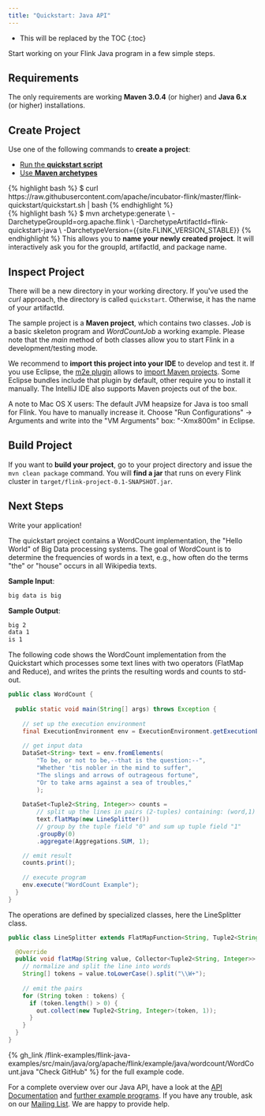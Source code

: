 ```yaml
---
title: "Quickstart: Java API"
---
```


* This will be replaced by the TOC
{:toc}

Start working on your Flink Java program in a few simple steps.


## Requirements
The only requirements are working __Maven 3.0.4__ (or higher) and __Java 6.x__ (or higher) installations.

## Create Project
Use one of the following commands to __create a project__:

<ul class="nav nav-tabs" style="border-bottom: none;">
    <li class="active"><a href="#quickstart-script" data-toggle="tab">Run the <strong>quickstart script</strong></a></li>
    <li><a href="#maven-archetype" data-toggle="tab">Use <strong>Maven archetypes</strong></a></li>
</ul>
<div class="tab-content">
    <div class="tab-pane active" id="quickstart-script">
    {% highlight bash %}
    $ curl https://raw.githubusercontent.com/apache/incubator-flink/master/flink-quickstart/quickstart.sh | bash
    {% endhighlight %}
    </div>
    <div class="tab-pane" id="maven-archetype">
    {% highlight bash %}
    $ mvn archetype:generate                             \
      -DarchetypeGroupId=org.apache.flink              \
      -DarchetypeArtifactId=flink-quickstart-java            \
      -DarchetypeVersion={{site.FLINK_VERSION_STABLE}}
    {% endhighlight %}
        This allows you to <strong>name your newly created project</strong>. It will interactively ask you for the groupId, artifactId, and package name.
    </div>
</div>

## Inspect Project
There will be a new directory in your working directory. If you've used the _curl_ approach, the directory is called `quickstart`. Otherwise, it has the name of your artifactId.

The sample project is a __Maven project__, which contains two classes. _Job_ is a basic skeleton program and _WordCountJob_ a working example. Please note that the _main_ method of both classes allow you to start Flink in a development/testing mode.

We recommend to __import this project into your IDE__ to develop and test it. If you use Eclipse, the [m2e plugin](http://www.eclipse.org/m2e/) allows to [import Maven projects](http://books.sonatype.com/m2eclipse-book/reference/creating-sect-importing-projects.html#fig-creating-import). Some Eclipse bundles include that plugin by default, other require you to install it manually. The IntelliJ IDE also supports Maven projects out of the box.


A note to Mac OS X users: The default JVM heapsize for Java is too small for Flink. You have to manually increase it. Choose "Run Configurations" -> Arguments and write into the "VM Arguments" box: "-Xmx800m" in Eclipse.

## Build Project
If you want to __build your project__, go to your project directory and issue the `mvn clean package` command. You will __find a jar__ that runs on every Flink cluster in `target/flink-project-0.1-SNAPSHOT.jar`.

## Next Steps
Write your application!

The quickstart project contains a WordCount implementation, the "Hello World" of Big Data processing systems. The goal of WordCount is to determine the frequencies of words in a text, e.g., how often do the terms "the" or "house" occurs in all Wikipedia texts.

__Sample Input__:

~~~bash
big data is big
~~~

__Sample Output__:

~~~bash
big 2
data 1
is 1
~~~

The following code shows the WordCount implementation from the Quickstart which processes some text lines with two operators (FlatMap and Reduce), and writes the prints the resulting words and counts to std-out.

~~~java
public class WordCount {
  
  public static void main(String[] args) throws Exception {
    
    // set up the execution environment
    final ExecutionEnvironment env = ExecutionEnvironment.getExecutionEnvironment();
    
    // get input data
    DataSet<String> text = env.fromElements(
        "To be, or not to be,--that is the question:--",
        "Whether 'tis nobler in the mind to suffer",
        "The slings and arrows of outrageous fortune",
        "Or to take arms against a sea of troubles,"
        );
    
    DataSet<Tuple2<String, Integer>> counts = 
        // split up the lines in pairs (2-tuples) containing: (word,1)
        text.flatMap(new LineSplitter())
        // group by the tuple field "0" and sum up tuple field "1"
        .groupBy(0)
        .aggregate(Aggregations.SUM, 1);

    // emit result
    counts.print();
    
    // execute program
    env.execute("WordCount Example");
  }
}
~~~

The operations are defined by specialized classes, here the LineSplitter class.

~~~java
public class LineSplitter extends FlatMapFunction<String, Tuple2<String, Integer>> {

  @Override
  public void flatMap(String value, Collector<Tuple2<String, Integer>> out) {
    // normalize and split the line into words
    String[] tokens = value.toLowerCase().split("\\W+");
    
    // emit the pairs
    for (String token : tokens) {
      if (token.length() > 0) {
        out.collect(new Tuple2<String, Integer>(token, 1));
      }
    }
  }
}
~~~

{% gh_link /flink-examples/flink-java-examples/src/main/java/org/apache/flink/example/java/wordcount/WordCount.java "Check GitHub" %} for the full example code.

For a complete overview over our Java API, have a look at the [API Documentation](java_api_guide.html) and [further example programs](java_api_examples.html). If you have any trouble, ask on our [Mailing List](http://mail-archives.apache.org/mod_mbox/incubator-flink-dev/). We are happy to provide help.
